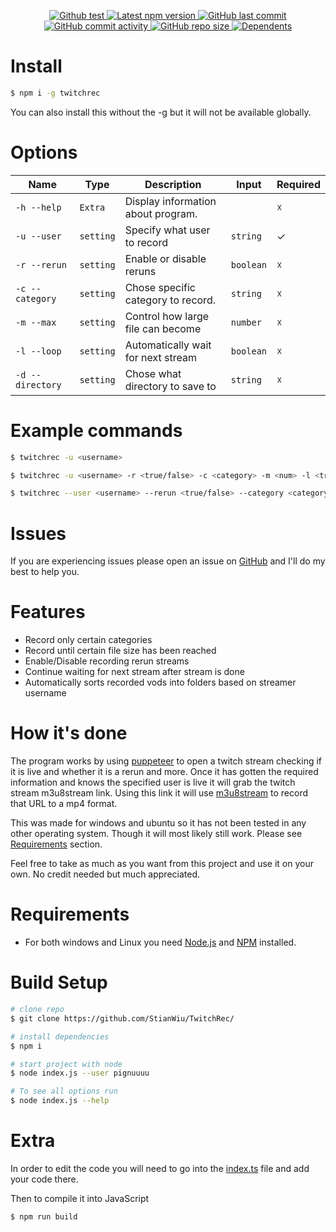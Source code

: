 <p align='center'>
    <a href="https://github.com/StianWiu/TwitchRec/actions/workflows/node.js.yml">
        <img alt="Github test" src="https://github.com/StianWiu/TwitchRec/actions/workflows/node.js.yml/badge.svg">
    </a>
    <a href='https://www.npmjs.com/package/twitchrec'>
        <img src='https://img.shields.io/npm/v/twitchrec.svg' alt='Latest npm version'>
        <img alt="GitHub last commit" src="https://img.shields.io/github/last-commit/stianwiu/twitchrec">
        <img alt="GitHub commit activity" src="https://img.shields.io/github/commit-activity/m/stianwiu/twitchrec">
        <img alt="GitHub repo size" src="https://img.shields.io/github/repo-size/stianwiu/twitchrec">
        <img src='https://img.shields.io/npm/dm/twitchrec.svg' alt='Dependents'>
    </a>
</p>

# Install

```bash
$ npm i -g twitchrec
```

You can also install this without the -g but it will not be available globally.

# Options

| **Name**         | **Type**  | **Description**                    | **Input** | **Required** |
| ---------------- | --------- | ---------------------------------- | --------- | ------------ |
| `-h --help`      | `Extra`   | Display information about program. |           | ☓            |
| `-u --user`      | `setting` | Specify what user to record        | `string ` | ✓            |
| `-r --rerun`     | `setting` | Enable or disable reruns           | `boolean` | ☓            |
| `-c --category`  | `setting` | Chose specific category to record. | `string ` | ☓            |
| `-m --max`       | `setting` | Control how large file can become  | `number ` | ☓            |
| `-l --loop`      | `setting` | Automatically wait for next stream | `boolean` | ☓            |
| `-d --directory` | `setting` | Chose what directory to save to    | `string ` | ☓            |

# Example commands

```bash
$ twitchrec -u <username>

$ twitchrec -u <username> -r <true/false> -c <category> -m <num> -l <true/false> -d <path>

$ twitchrec --user <username> --rerun <true/false> --category <category> --max <num> --loop <true/false> --directory <path>
```

# Issues

If you are experiencing issues please open an issue on [GitHub](https://github.com/StianWiu/TwitchRec/issues) and I'll do my best to help you.

# Features

- Record only certain categories
- Record until certain file size has been reached
- Enable/Disable recording rerun streams
- Continue waiting for next stream after stream is done
- Automatically sorts recorded vods into folders based on streamer username

# How it's done

The program works by using [puppeteer](https://github.com/puppeteer/puppeteer) to open a twitch stream checking if it is live and whether it is a rerun and more. Once it has gotten the required information and knows the specified user is live it will grab the twitch stream m3u8stream link. Using this link it will use [m3u8stream](https://www.npmjs.com/package/m3u8stream) to record that URL to a mp4 format.

This was made for windows and ubuntu so it has not been tested in any other operating system. Though it will most likely still work. Please see [Requirements](#requirements) section.

Feel free to take as much as you want from this project and use it on your own. No credit needed but much appreciated.

# Requirements

- For both windows and Linux you need [Node.js](https://nodejs.org/) and [NPM](https://nodejs.org/) installed.

# Build Setup

```bash
# clone repo
$ git clone https://github.com/StianWiu/TwitchRec/

# install dependencies
$ npm i

# start project with node
$ node index.js --user pignuuuu

# To see all options run
$ node index.js --help
```

# Extra

In order to edit the code you will need to go into the [index.ts](https://github.com/Pignuuu/twitch-recorder/blob/main/index.ts) file and add your code there.

Then to compile it into JavaScript

```bash
$ npm run build
```
